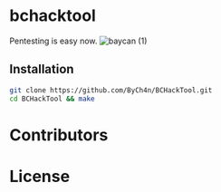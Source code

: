 # bchacktool
Pentesting is easy now.
![baycan (1)](https://user-images.githubusercontent.com/67187998/96374988-df9b9900-117e-11eb-9ade-9436c2859707.png)

## Installation

```sh
git clone https://github.com/ByCh4n/BCHackTool.git
cd BCHackTool && make
```

# Contributors

# License
